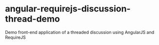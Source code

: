 angular-requirejs-discussion-thread-demo
========================================

Demo front-end application of a threaded discussion using AngularJS and RequireJS
